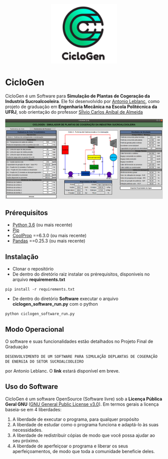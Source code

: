 <p align="center">
<img width="212" alt="ciclogen-software" src="https://github.com/antonio-leblanc/CicloGen/blob/master/images/ciclogen_logo1.png">
</p>

# CicloGen 

CicloGen é um Software para **Simulação de Plantas de Cogeração da Industria Sucroalcooleira**. Ele foi desenvolvido por <a href="https://www.linkedin.com/in/antonio-leblanc/">Antonio Leblanc</a>, como projeto de graduação em **Engenharia Mecânica na Escola Politécnica da UFRJ**, sob orientação do professor [Sĺlvio Carlos Aníbal de Almeida](http://www.mecanica.ufrj.br/ufrj-em/index.php?option=com_content&view=article&id=90:silvio-carlos-anibal-de-almeida&catid=36&Itemid=148&lang=pt")

<img width="997" alt="ciclogen-software" src="https://github.com/antonio-leblanc/CicloGen/blob/master/images/ciclogenFull.png">


## Prérequisitos

- [Python 3.6](https://www.python.org/) (ou mais recente)
- [Pip](https://pip.pypa.io/en/stable/)
- [CoolProp](http://www.coolprop.org/) ==6.3.0 (ou mais recente)
- [Pandas](https://pypi.org/project/pandas/) ==0.25.3 (ou mais recente)


## Instalação

- Clonar o repositório
- De dentro do diretório raiz instalar os prérequisitos, disponiveis no arquivo **requirements.txt**

```
pip install -r requirements.txt
```

- De dentro do diretório **Software** executar o arquivo **ciclogen_software_run.py** com o python

```
python ciclogen_software_run.py
```
## Modo Operacional

O software e suas funcionalidades estão detalhados no Projeto Final de Graduação 
```
DESENVOLVIMENTO DE UM SOFTWARE PARA SIMULAÇÃO DEPLANTAS DE COGERAÇÃO DE ENERGIA DO SETOR SUCROALCOOLEIRO
```
por Antonio Leblanc.
O **link** estará disponível em breve.

## Uso do Software

CicloGen é um software OpenSource (Software livre) sob a **Licença Pública Geral GNU** ([GNU General Public License v3.0](https://www.gnu.org/licenses/quick-guide-gplv3.html)).
Em termos gerais a licença baseia-se em 4 liberdades:
1. A liberdade de executar o programa, para qualquer propósito
1. A liberdade de estudar como o programa funciona e adaptá-lo às suas necessidades.
1. A liberdade de redistribuir cópias de modo que você possa ajudar ao seu próximo.
1. A liberdade de aperfeiçoar o programa e liberar os seus aperfeiçoamentos, de modo que toda a comunidade beneficie deles.
